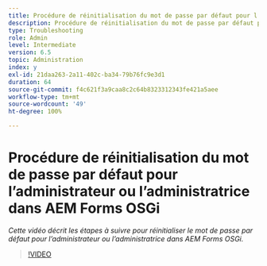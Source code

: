 ```yaml
---
title: Procédure de réinitialisation du mot de passe par défaut pour l’administrateur ou l’administratrice dans AEM Forms OSGi
description: Procédure de réinitialisation du mot de passe par défaut pour l’administrateur ou l’administratrice dans AEM Forms OSGi
type: Troubleshooting
role: Admin
level: Intermediate
version: 6.5
topic: Administration
index: y
exl-id: 21daa263-2a11-402c-ba34-79b76fc9e3d1
duration: 64
source-git-commit: f4c621f3a9caa8c2c64b8323312343fe421a5aee
workflow-type: tm+mt
source-wordcount: '49'
ht-degree: 100%

---
```


# Procédure de réinitialisation du mot de passe par défaut pour l’administrateur ou l’administratrice dans AEM Forms OSGi

*Cette vidéo décrit les étapes à suivre pour réinitialiser le mot de passe par défaut pour l’administrateur ou l’administratrice dans AEM Forms OSGi.*

>[!VIDEO](https://video.tv.adobe.com/v/335542?quality=12&learn=on)
